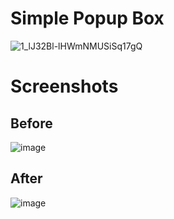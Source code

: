 # Simple Popup Box

![1_lJ32Bl-lHWmNMUSiSq17gQ](https://user-images.githubusercontent.com/72864817/171863780-16f7afb7-32a5-4547-a427-23c8a8ed0524.png)

# Screenshots

## Before
![image](https://user-images.githubusercontent.com/72864817/170991370-4a862c3d-ce32-468a-a255-c457846c62fe.png)

## After
![image](https://user-images.githubusercontent.com/72864817/170991304-671816fc-b9a0-4da1-86cc-bc032eb0466f.png)
